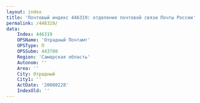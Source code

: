 ```yaml
---
layout: index
title: 'Почтовый индекс 446319: отделение почтовой связи Почты России'
permalink: /446319/
data:
    Index: 446319
    OPSName: 'Отрадный Почтамт'
    OPSType: П
    OPSSubm: 443700
    Region: 'Самарская область'
    Autonom: ''
    Area: ''
    City: Отрадный
    City1: ''
    ActDate: '20080228'
    IndexOld: ''
---
```

